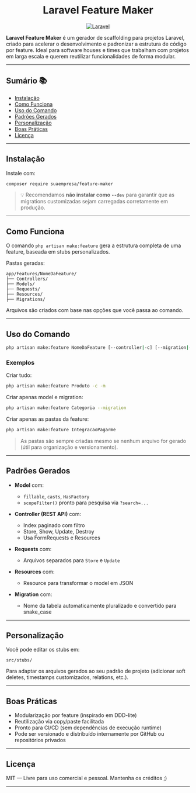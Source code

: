 <div align="center">

# Laravel Feature Maker

[![Laravel][laravel-badge]][laravel-url]

</div>

**Laravel Feature Maker** é um gerador de scaffolding para projetos Laravel, criado para acelerar o desenvolvimento e padronizar a estrutura de código por feature. Ideal para software houses e times que trabalham com projetos em larga escala e querem reutilizar funcionalidades de forma modular.

---

## Sumário 📚

- [Instalação](#instalação)
- [Como Funciona](#como-funciona)
- [Uso do Comando](#uso-do-comando)
- [Padrões Gerados](#padrões-gerados)
- [Personalização](#personalização)
- [Boas Práticas](#boas-práticas)
- [Licença](#licença)

---

## Instalação

Instale com:

```bash
composer require suaempresa/feature-maker
```

> 💡 Recomendamos **não instalar como `--dev`** para garantir que as migrations customizadas sejam carregadas corretamente em produção.

---

## Como Funciona

O comando `php artisan make:feature` gera a estrutura completa de uma feature, baseada em stubs personalizados.

Pastas geradas:
```
app/Features/NomeDaFeature/
├── Controllers/
├── Models/
├── Requests/
├── Resources/
├── Migrations/
```

Arquivos são criados com base nas opções que você passa ao comando.

---

## Uso do Comando

```bash
php artisan make:feature NomeDaFeature [--controller|-c] [--migration|-m]
```

### Exemplos

Criar tudo:
```bash
php artisan make:feature Produto -c -m
```

Criar apenas model e migration:
```bash
php artisan make:feature Categoria --migration
```

Criar apenas as pastas da feature:
```bash
php artisan make:feature IntegracaoPagarme
```

> As pastas são sempre criadas mesmo se nenhum arquivo for gerado (útil para organização e versionamento).

---

## Padrões Gerados

- **Model** com:
  - `fillable`, `casts`, `HasFactory`
  - `scopeFilter()` pronto para pesquisa via `?search=...`

- **Controller (REST API)** com:
  - Index paginado com filtro
  - Store, Show, Update, Destroy
  - Usa FormRequests e Resources

- **Requests** com:
  - Arquivos separados para `Store` e `Update`

- **Resources** com:
  - Resource para transformar o model em JSON

- **Migration** com:
  - Nome da tabela automaticamente pluralizado e convertido para snake_case

---

## Personalização

Você pode editar os stubs em:
```
src/stubs/
```
Para adaptar os arquivos gerados ao seu padrão de projeto (adicionar soft deletes, timestamps customizados, relations, etc.).

---

## Boas Práticas

- Modularização por feature (inspirado em DDD-lite)
- Reutilização via copy/paste facilitada
- Pronto para CI/CD (sem dependências de execução runtime)
- Pode ser versionado e distribuído internamente por GitHub ou repositórios privados

---

## Licença

MIT — Livre para uso comercial e pessoal. Mantenha os créditos ;)

---

[laravel-badge]: https://img.shields.io/badge/Laravel-Framework-red
[laravel-url]: https://laravel.com
[license-badge]: https://img.shields.io/github/license/suaempresa/laravel-feature-maker
[license-url]: https://github.com/suaempresa/laravel-feature-maker/blob/main/LICENSE
